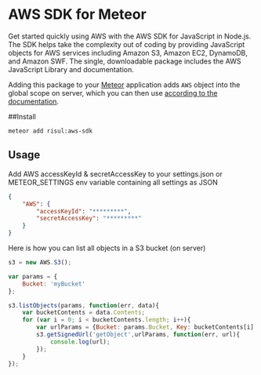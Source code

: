 AWS SDK for Meteor
===============

Get started quickly using AWS with the AWS SDK for JavaScript in Node.js. The SDK helps take the complexity out of coding by providing JavaScript objects for AWS services including Amazon S3, Amazon EC2, DynamoDB, and Amazon SWF. The single, downloadable package includes the AWS JavaScript Library and documentation.

Adding this package to your [Meteor](http://www.meteor.com/) application adds `AWS` object into the global scope on server, which you can then use [according to the documentation](http://docs.aws.amazon.com/AWSJavaScriptSDK/latest/frames.html).

##Install
```bach
meteor add risul:aws-sdk
```

## Usage
Add AWS accessKeyId & secretAccessKey to your settings.json or METEOR_SETTINGS env variable containing all settings as JSON

```json
{
    "AWS": {
        "accessKeyId": "*********",
        "secretAccessKey": "*********"
    }
}
```

Here is how you can list all objects in a S3 bucket (on server)

````javascript
s3 = new AWS.S3();

var params = {
    Bucket: 'myBucket'
};

s3.listObjects(params, function(err, data){
    var bucketContents = data.Contents;
    for (var i = 0; i < bucketContents.length; i++){
        var urlParams = {Bucket: params.Bucket, Key: bucketContents[i].Key};
        s3.getSignedUrl('getObject',urlParams, function(err, url){
            console.log(url);
        });
    }
});
````